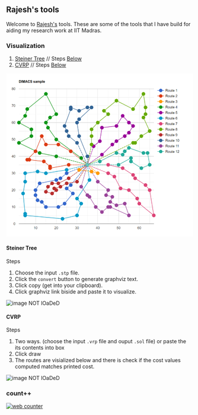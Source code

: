 ## Rajesh's tools

Welcome to [Rajesh's](https://mrprajesh.co.in/) tools. These are some of the tools that I have build for aiding my research work at IIT Madras.

### Visualization

1. [Steiner Tree](./pace.html)  // Steps [Below](steiner-tree)
2. [CVRP](./cvrp2.html)         // Steps [Below](cvrp)

![image NOT lOaDeD](images/cvrp-eg.png)

#### Steiner Tree

Steps
1. Choose the input `.stp` file.
2. Click the `convert` button to generate graphviz text.
3. Click copy (get into your clipboard).
4. Click graphviz link biside and paste it to visualize.

![image NOT lOaDeD](images/steiner-demo.gif)

#### CVRP
Steps
1. Two ways. (choose the input `.vrp` file and ouput `.sol` file) or paste the its contents  into box
2. Click draw
3. The routes are visialized below and there is check if the cost values computed matches printed cost.

![image NOT lOaDeD](images/cvrp-demo.gif)

### count++
<!-- hitwebcounter Code START -->
<a href="https://www.hitwebcounter.com" target="_blank">
<img src="https://hitwebcounter.com/counter/counter.php?page=7936054&style=0027&nbdigits=6&type=page&initCount=0" title="Free Counter" Alt="web counter"   border="0" /></a>

